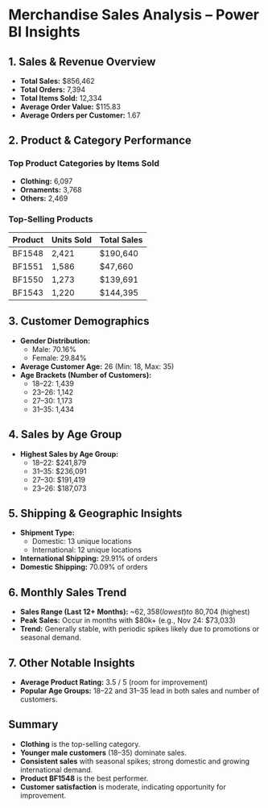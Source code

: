 # Merchandise Sales Analysis – Power BI Insights

## 1. Sales & Revenue Overview
- **Total Sales:** $856,462
- **Total Orders:** 7,394
- **Total Items Sold:** 12,334
- **Average Order Value:** $115.83
- **Average Orders per Customer:** 1.67

## 2. Product & Category Performance
### Top Product Categories by Items Sold
- **Clothing:** 6,097
- **Ornaments:** 3,768
- **Others:** 2,469

### Top-Selling Products
| Product  | Units Sold | Total Sales   |
|----------|------------|--------------|
| BF1548   | 2,421      | $190,640     |
| BF1551   | 1,586      | $47,660      |
| BF1550   | 1,273      | $139,691     |
| BF1543   | 1,220      | $144,395     |

## 3. Customer Demographics
- **Gender Distribution:**
  - Male: 70.16%
  - Female: 29.84%
- **Average Customer Age:** 26 (Min: 18, Max: 35)
- **Age Brackets (Number of Customers):**
  - 18–22: 1,439
  - 23–26: 1,142
  - 27–30: 1,173
  - 31–35: 1,434

## 4. Sales by Age Group
- **Highest Sales by Age Group:**
  - 18–22: $241,879
  - 31–35: $236,091
  - 27–30: $191,419
  - 23–26: $187,073

## 5. Shipping & Geographic Insights
- **Shipment Type:**
  - Domestic: 13 unique locations
  - International: 12 unique locations
- **International Shipping:** 29.91% of orders
- **Domestic Shipping:** 70.09% of orders

## 6. Monthly Sales Trend
- **Sales Range (Last 12+ Months):** ~$62,358 (lowest) to ~$80,704 (highest)
- **Peak Sales:** Occur in months with $80k+ (e.g., Nov 24: $73,033)
- **Trend:** Generally stable, with periodic spikes likely due to promotions or seasonal demand.

## 7. Other Notable Insights
- **Average Product Rating:** 3.5 / 5 (room for improvement)
- **Popular Age Groups:** 18–22 and 31–35 lead in both sales and number of customers.


## Summary
- **Clothing** is the top-selling category.
- **Younger male customers** (18–35) dominate sales.
- **Consistent sales** with seasonal spikes; strong domestic and growing international demand.
- **Product BF1548** is the best performer.
- **Customer satisfaction** is moderate, indicating opportunity for improvement.


